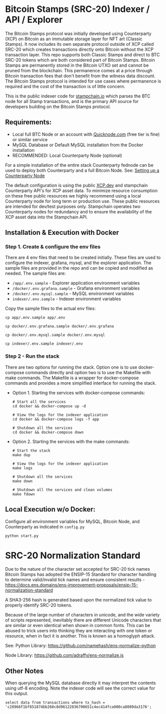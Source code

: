 # Bitcoin Stamps (SRC-20) Indexer / API / Explorer

The Bitcoin Stamps protocol was initially developed using Counterparty (XCP) on Bitcoin as an immutable storage layer for NFT art (Classic Stamps). It now includes its own separate protocol outside of XCP called SRC-20 which creates transactions directly onto Bitcoin without the XCP transaction layer. This repo supports both Classic Stamps and direct to BTC SRC-20 tokens which are both considered part of Bitcoin Stamps. Bitcoin Stamps are permanently stored in the Bitcoin UTXO set and cannot be pruned from the blockchain. This permanence comes at a price through Bitcoin transaction fees that don't benefit from the witness data discount. The Bitcoin Stamps protocol is intended for use cases where permanence is required and the cost of the transaction is of little concern.

This is the public indexer code for [stampchain.io](https://stampchain.io/) which parses the BTC node for all Stamp transactions, and is the primary API source for developers building on the Bitcoin Stamps protocol.

## Requirements:

- Local full BTC Node or an account with [Quicknode.com](https://www.quicknode.com/) (free tier is fine) or similar service
- MySQL Database or Default MySQL installation from the Docker installation
- RECOMMENDED: Local Counterparty Node (optional)

For a simple installation of the entire stack Counterparty fednode can be used to deploy both Counterparty and a full Bitcoin Node. See: [Setting up a Counterparty Node](https://github.com/CounterpartyXCP/Documentation/blob/master/Installation/federated_node.md)

The default configuration is using the public [XCP.dev](https://www.xcp.dev/) and stampchain Counterparty API's for XCP asset data. To minimize resource consumption on these free public resources we highly recommend using a local Counterparty node for long term or production use. These public resources are intended for dev/test purposes only. Stampchain operates two Counterparty nodes for redundancy and to ensure the availability of the XCP asset data into the Stampchain API.

## Installation & Execution with Docker

### Step 1. Create & configure the env files

There are 4 env files that need to be created initially. These files are used to configure the indexer, grafana, mysql, and the explorer application.
The sample files are provided in the repo and can be copied and modified as needed. The sample files are:
- `/app/.env.sample` - Explorer application environment variables
- `/docker/.env.grafana.sample` - Grafana environment variables
- `/docker/.env.mysql.sample` - MySQL environment variables
- `indexer/.env.sample` - Indexer environment variables

Copy the sample files to the actual env files:
```shell
cp app/.env.sample app/.env
```
```shell
cp docker/.env.grafana.sample docker/.env.grafana
```
```shell
cp docker/.env.mysql.sample docker/.env.mysql
```
```shell
cp indexer/.env.sample indexer/.env
```



### Step 2 - Run the stack

There are two options for running the stack. Option one is to use docker-compose commands directly and option two is to use the Makefile with make commands.
The Makefile is a wrapper for docker-compose commands and provides a more simplified interface for running the stack.


- Option 1. Starting the services with docker-compose commands:

    ```shell
    # Start all the services
    cd docker && docker-compose up -d
    ```

    ```shell
    # View the logs for the indexer application
    cd docker && docker-compose logs -f app
    ```

    ```shell
    # Shutdown all the services
    cd docker && docker-compose down
    ```


- Option 2. Starting the services with the make commands:

    ```shell
    # Start the stack
    make dup
    ```

    ```shell
    # View the logs for the indexer application
    make logs
    ```

     ```shell
    # Shutdown all the services
    make down
    ```

     ```shell   
    # Shutdown all the services and clean volumes
    make fdown
    ```


## Local Execution w/o Docker:

Configure all environment variables for MySQL, Bitcoin Node, and Counterparty as indicated in `config.py`

`python start.py` 


# SRC-20 Normalization Standard

Due to the nature of the character set accepted for SRC-20 tick names Bitcoin Stamps has adopted the ENSIP-15 Standard for character handling to determine valid/invalid tick names and ensure consistent results -  https://docs.ens.domains/ens-improvement-proposals/ensip-15-normalization-standard

A SHA3-256 hash is generated based upon the normalized tick value to properly identify SRC-20 tokens.

Because of the large number of characters in unicode, and the wide variety of scripts represented, inevitably there are different Unicode characters that are similar or even identical when shown in common fonts. This can be abused to trick users into thinking they are interacting with one token or resource, when in fact it is another. This is known as a homoglyph attack.

See: 
Python Library: https://github.com/namehash/ens-normalize-python

Node Library: https://github.com/adraffy/ens-normalize.js

## Other Notes

When querying the MySQL database directly it may interpret the contents using utf-8 encoding. Note the indexer code will see the correct value for this output. 

```
select data from transactions where tx_hash = 'c28966f1bf851874bb260c8d96122036700651c4ec414fca000ca8089da3176';
```




